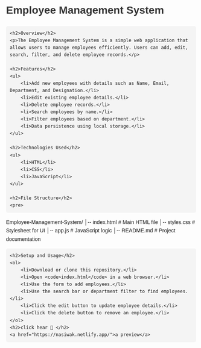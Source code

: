 <!DOCTYPE html>
<html lang="en">
<head>
    <meta charset="UTF-8">
    <meta name="viewport" content="width=device-width, initial-scale=1.0">
    <title>Employee Management System - README</title>
    <style>
        body {
            font-family: Arial, sans-serif;
            margin: 20px;
            padding: 20px;
            line-height: 1.6;
        }
        h1, h2 {
            color: #333;
        }
        ul {
            margin-left: 20px;
        }
        pre {
            background: #f4f4f4;
            padding: 10px;
            border-radius: 5px;
        }
    </style>
</head>
<body>
    <h1>Employee Management System</h1>
    
    <h2>Overview</h2>
    <p>The Employee Management System is a simple web application that allows users to manage employees efficiently. Users can add, edit, search, filter, and delete employee records.</p>
    
    <h2>Features</h2>
    <ul>
        <li>Add new employees with details such as Name, Email, Department, and Designation.</li>
        <li>Edit existing employee details.</li>
        <li>Delete employee records.</li>
        <li>Search employees by name.</li>
        <li>Filter employees based on department.</li>
        <li>Data persistence using local storage.</li>
    </ul>
    
    <h2>Technologies Used</h2>
    <ul>
        <li>HTML</li>
        <li>CSS</li>
        <li>JavaScript</li>
    </ul>
    
    <h2>File Structure</h2>
    <pre>
Employee-Management-System/
│-- index.html         # Main HTML file
│-- styles.css         # Stylesheet for UI
│-- app.js             # JavaScript logic
│-- README.md          # Project documentation
    </pre>
    
    <h2>Setup and Usage</h2>
    <ol>
        <li>Download or clone this repository.</li>
        <li>Open <code>index.html</code> in a web browser.</li>
        <li>Use the form to add employees.</li>
        <li>Use the search bar or department filter to find employees.</li>
        <li>Click the edit button to update employee details.</li>
        <li>Click the delete button to remove an employee.</li>
    </ol>
    <h2>click hear 🚀 </h2>
    <a href="https://nasiwak.netlify.app/">a preview</a>

</body>
</html>
